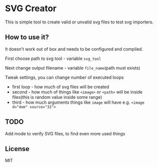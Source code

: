 # SVG Creator
This is simple tool to create valid or unvalid svg files to test svg importers.

## How to use it?

It doesn't work out of box and needs to be configured and compiled.

First choose path to svg tool - variable `svg_tool`

Next change output filename - variable `file_name`(path must exists)

Tweak settings, you can change number of executed loops
- first loop - how much of svg files will be created
- second - how much of things like `<image>` or `<path>` will be inside files(this is random value inside some range)
- third - how much arguments things like `image` will have e.g. `<image d="4em" source="32">`

## TODO
Add mode to verify SVG files, to find even more used things

## License
MIT